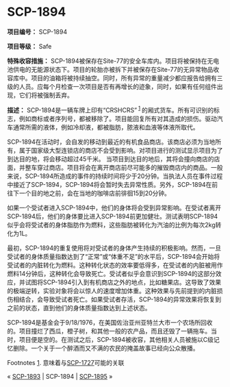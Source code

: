 # SCP-1894
                        


**项目编号：** SCP-1894

**项目等级：** Safe

**特殊收容措施：** SCP-1894被保存在Site-77的安全车库内。项目将被保持在无电池供电的无能源状态下。项目的轮胎亦被拆下并被保存在Site-77的无异常物品收容库中。项目的油箱将被持续抽空。同时，所有异常的重量减少都应报告给拥有三级的人员。应每个月检查一次项目是否有再增长的迹象，同时，如果有任何组件出现，它们将被强制丢弃。

**描述：** SCP-1894是一辆车牌上印有“CRSHCRS”<sup class='footnoteref'>
 <a shape='rect' class='footnoteref' id='footnoteref-1' href='javascript:;' onclick='WIKIDOT.page.utils.scrollToReference(&apos;footnote-1&apos;)'>1</a>
</sup>的厢式货车。所有可识别的标志，例如商标或者序列号，都被移除了。项目能回复所有对其造成的损伤。驱动汽车通常所需的液体，例如冷却液，都被脂肪，脓液和血液等体液所取代。

SCP-1894在活动时，会自发的移动到最近的有机食品商店。该商店必须为当地所有，属于国家级大型连锁店的商店不会受到影响。对项目进行的测试显示项目为了到达目的地，将会移动超过45千米。
当项目到达目的地后，其将会撞向商店的店面，并整车穿过商店。项目将会在离开商店前尽可能多的摧毁商店内的商品。一般来说，SCP-1894所造成的事件的持续时间将少于20分钟。当执法人员在事件过程中接近了SCP-1894，SCP-1894将会暂时失去异常性质。另外，SCP-1894在前往下一个目的地之前，会在当地的咖啡店前徘徊15到20分钟。

如果一个受试者进入SCP-1894中，他们的身体将会受到异常影响。在受试者离开SCP-1894后，他们的身体要比进入SCP-1894前更加健壮。测试表明SCP-1894似乎会将受试者的身体脂肪作为燃料，这些脂肪被转化为汽油的比例为每次2kg转化为1L。

最初，SCP-1894的重复使用将对受试者的身体产生持续的积极影响。然而，一旦受试者的身体质量指数达到了“正常”或“体重不足”的水平后，SCP-1894会开始将受试者的内脏转化为燃料。这种转化状态的效率要低得多，在受试者的内脏被用作燃料14分钟后，这种转化会导致死亡。受试者似乎会意识到SCP-1894的这部分效应，并试图将SCP-1894引入到有机商店之外的地点，比如糖果店。这导致了效果的极端逆转，实验对象将会以惊人的速度增加体重。这种效果与先前提到的内脏损伤相结合，会导致受试者死亡。如果受试者存活，SCP-1894的异常效果将恢复到之前的状态，直到他们的身体质量指数达到上述状态。

SCP-1894是基金会于9/18/1976，在美国佐治亚州亚特兰大市一个农场所回收的。项目撞烂了西瓜，橙子树，和其他一般的农产品，而且还毁了一辆拖车。当时，项目便是空的。在测试之后，SCP-1894被收容，其他相关人员被施以C级记忆删除。一个关于一个醉酒而又不满的农民的掩盖故事已经向公众散播。


Footnotes
<a shape='rect' href='javascript:;' onclick='WIKIDOT.page.utils.scrollToReference(&apos;footnoteref-1&apos;)'>1</a>. 意味着与[SCP-1727](/scp-1727)可能的关联



« [SCP-1893](/scp-1893) | SCP-1894 | [SCP-1895](/scp-1895) »





                    